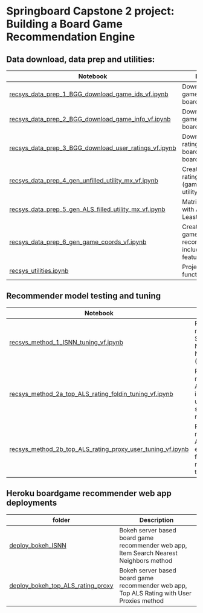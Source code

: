 # Springboard Capstone 2 project: Building a Board Game Recommendation Engine

## Data download, data prep and utilities:

|  Notebook  |  Description  |
|  --  |  --  |
| [recsys_data_prep_1_BGG_download_game_ids_vf.ipynb](recsys_data_prep_1_BGG_download_game_ids_vf.ipynb) | Download board game IDs from boardgamegeek.com |
| [recsys_data_prep_2_BGG_download_game_info_vf.ipynb](recsys_data_prep_2_BGG_download_game_info_vf.ipynb) | Download board game metadata from boardgamegeek.com |
| [recsys_data_prep_3_BGG_download_user_ratings_vf.ipynb](recsys_data_prep_3_BGG_download_user_ratings_vf.ipynb) | Download user ratings for selected boardgames from boardgamegeek.com |
| [recsys_data_prep_4_gen_unfilled_utility_mx_vf.ipynb](recsys_data_prep_4_gen_unfilled_utility_mx_vf.ipynb) | Create a matrix of ratings for item (game) x user: the utility matrix |
| [recsys_data_prep_5_gen_ALS_filled_utility_mx_vf.ipynb](recsys_data_prep_5_gen_ALS_filled_utility_mx_vf.ipynb) | Matrix Factorization with Alternating Least Squares |
| [recsys_data_prep_6_gen_game_coords_vf.ipynb](recsys_data_prep_6_gen_game_coords_vf.ipynb) | Create complete game info file for recommender app, including SVD features |
| [recsys_utilities.ipynb](recsys_utilities.ipynb) | Project utility functions |

## Recommender model testing and tuning

| Notebook | Description |
|  --  |  --  |
| [recsys_method_1_ISNN_tuning_vf.ipynb](recsys_method_1_ISNN_tuning_vf.ipynb) | Recommendation model 1: Item Search by Nearest Neighbors (ISNN) | 
| [recsys_method_2a_top_ALS_rating_foldin_tuning_vf.ipynb](recsys_method_2a_top_ALS_rating_foldin_tuning_vf.ipynb) | Recommendation model 2a, Top ALS Rating: fold-in new user to utility matrix, select highest rated games | 
| [recsys_method_2b_top_ALS_rating_proxy_user_tuning_vf.ipynb](recsys_method_2b_top_ALS_rating_proxy_user_tuning_vf.ipynb) | Recommendation model 2b, Top ALS Rating: use existing users in filled utility matrix as proxies to new user | 

## Heroku boardgame recommender web app deployments

| folder | Description |
|  --  |  --  |
| [deploy_bokeh_ISNN](./deploy_bokeh_ISNN) | Bokeh server based board game recommender web app, Item Search Nearest Neighbors method |
| [deploy_bokeh_top_ALS_rating_proxy](./deploy_bokeh_top_ALS_rating_proxy) |Bokeh server based board game recommender web app, Top ALS Rating with User Proxies method |



